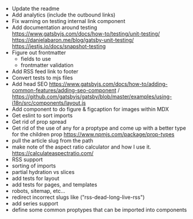 
- Update the readme
- Add analytics (include the outbound links)
- Fix warning on testing internal link component
- Add documentation around testing
    https://www.gatsbyjs.com/docs/how-to/testing/unit-testing/
    https://danielabaron.me/blog/gatsby-unit-testing/
    https://jestjs.io/docs/snapshot-testing
- Figure out frontmatter
    - fields to use
    - frontmatter validation 
- Add RSS feed link to footer
- Convert tests to mjs files
- Add head SEO https://www.gatsbyjs.com/docs/how-to/adding-common-features/adding-seo-component / https://github.com/gatsbyjs/gatsby/blob/master/examples/using-i18n/src/components/layout.js
- Add component to do figure & figcaption for images within MDX
- Get eslint to sort imports
- Get rid of prop spread
- Get rid of the use of any for a proptype and come up with a better type for the children prop https://www.npmjs.com/package/prop-types
- pull the article slug from the path
- make note of the aspect ratio calculator and how I use it. https://calculateaspectratio.com/
- RSS support
- sorting of imports
- partial hydration vs slices
- add tests for layout
- add tests for pages, and templates
- robots, sitemap, etc...
- redirect incorrect slugs like ("rss-dead-long-live-rss")
- add series support
- define some common proptypes that can be imported into components